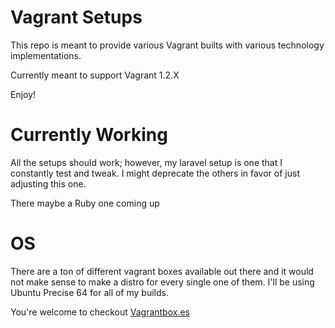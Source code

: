 Vagrant Setups
==============

This repo is meant to provide various Vagrant builts with various technology implementations.

Currently meant to support Vagrant 1.2.X

Enjoy!

Currently Working
=================
All the setups should work; however, my laravel setup is one that I constantly test and tweak. I might deprecate the others in favor of just adjusting this one.

There maybe a Ruby one coming up


OS
============

There are a ton of different vagrant boxes available out there and it would not make sense to make a distro for every single one of them. I'll be using Ubuntu Precise 64 for all of my builds.

You're welcome to checkout [Vagrantbox.es](http://vagrantbox.es)

